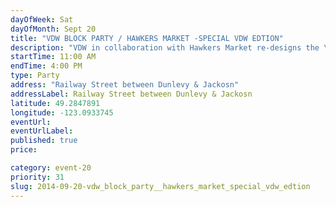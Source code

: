 ```yaml
---
dayOfWeek: Sat
dayOfMonth: Sept 20
title: "VDW BLOCK PARTY / HAWKERS MARKET -SPECIAL VDW EDTION"
description: "VDW in collaboration with Hawkers Market re-designs the \"block party\".  Take your taste buds for a walk as you continue along your VDW Open Studio and Sampling adventure."
startTime: 11:00 AM
endTime: 4:00 PM
type: Party
address: "Railway Street between Dunlevy & Jackosn"
addressLabel: Railway Street between Dunlevy & Jackosn
latitude: 49.2847891
longitude: -123.0933745
eventUrl: 
eventUrlLabel: 
published: true
price: 

category: event-20
priority: 31
slug: 2014-09-20-vdw_block_party__hawkers_market_special_vdw_edtion
---
```

